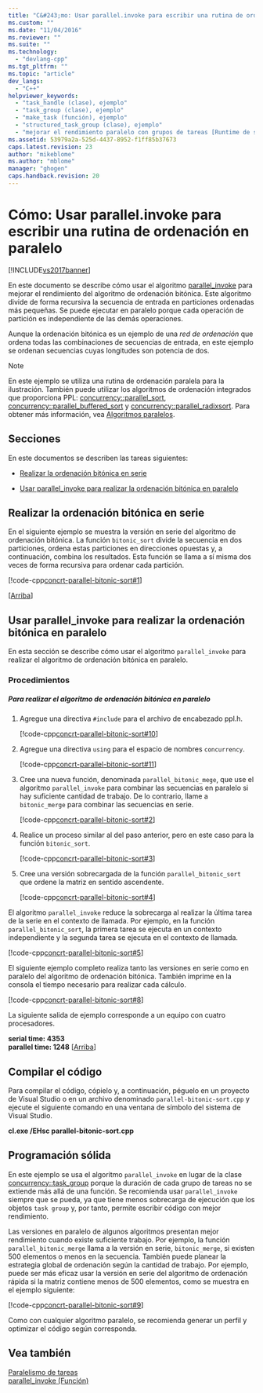 ```yaml
---
title: "C&#243;mo: Usar parallel.invoke para escribir una rutina de ordenaci&#243;n en paralelo | Microsoft Docs"
ms.custom: ""
ms.date: "11/04/2016"
ms.reviewer: ""
ms.suite: ""
ms.technology: 
  - "devlang-cpp"
ms.tgt_pltfrm: ""
ms.topic: "article"
dev_langs: 
  - "C++"
helpviewer_keywords: 
  - "task_handle (clase), ejemplo"
  - "task_group (clase), ejemplo"
  - "make_task (función), ejemplo"
  - "structured_task_group (clase), ejemplo"
  - "mejorar el rendimiento paralelo con grupos de tareas [Runtime de simultaneidad]"
ms.assetid: 53979a2a-525d-4437-8952-f1ff85b37673
caps.latest.revision: 23
author: "mikeblome"
ms.author: "mblome"
manager: "ghogen"
caps.handback.revision: 20
---
```

# C&#243;mo: Usar parallel.invoke para escribir una rutina de ordenaci&#243;n en paralelo
[!INCLUDE[vs2017banner](../../assembler/inline/includes/vs2017banner.md)]

En este documento se describe cómo usar el algoritmo [parallel\_invoke](../Topic/parallel_invoke%20Function.md) para mejorar el rendimiento del algoritmo de ordenación bitónica.  Este algoritmo divide de forma recursiva la secuencia de entrada en particiones ordenadas más pequeñas.  Se puede ejecutar en paralelo porque cada operación de partición es independiente de las demás operaciones.  
  
 Aunque la ordenación bitónica es un ejemplo de una *red de ordenación* que ordena todas las combinaciones de secuencias de entrada, en este ejemplo se ordenan secuencias cuyas longitudes son potencia de dos.  
  
> [!NOTE]
>  En este ejemplo se utiliza una rutina de ordenación paralela para la ilustración.  También puede utilizar los algoritmos de ordenación integrados que proporciona PPL: [concurrency::parallel\_sort](../Topic/parallel_sort%20Function.md), [concurrency::parallel\_buffered\_sort](../Topic/parallel_buffered_sort%20Function.md) y [concurrency::parallel\_radixsort](../Topic/parallel_radixsort%20Function.md).  Para obtener más información, vea [Algoritmos paralelos](../../parallel/concrt/parallel-algorithms.md).  
  
##  <a name="top"></a> Secciones  
 En este documentos se describen las tareas siguientes:  
  
-   [Realizar la ordenación bitónica en serie](#serial)  
  
-   [Usar parallel\_invoke para realizar la ordenación bitónica en paralelo](#parallel)  
  
##  <a name="serial"></a> Realizar la ordenación bitónica en serie  
 En el siguiente ejemplo se muestra la versión en serie del algoritmo de ordenación bitónica.  La función `bitonic_sort` divide la secuencia en dos particiones, ordena estas particiones en direcciones opuestas y, a continuación, combina los resultados.  Esta función se llama a sí misma dos veces de forma recursiva para ordenar cada partición.  
  
 [!code-cpp[concrt-parallel-bitonic-sort#1](../../parallel/concrt/codesnippet/CPP/how-to-use-parallel-invoke-to-write-a-parallel-sort-routine_1.cpp)]  
  
 \[[Arriba](#top)\]  
  
##  <a name="parallel"></a> Usar parallel\_invoke para realizar la ordenación bitónica en paralelo  
 En esta sección se describe cómo usar el algoritmo `parallel_invoke` para realizar el algoritmo de ordenación bitónica en paralelo.  
  
### Procedimientos  
  
##### Para realizar el algoritmo de ordenación bitónica en paralelo  
  
1.  Agregue una directiva `#include` para el archivo de encabezado ppl.h.  
  
     [!code-cpp[concrt-parallel-bitonic-sort#10](../../parallel/concrt/codesnippet/CPP/how-to-use-parallel-invoke-to-write-a-parallel-sort-routine_2.cpp)]  
  
2.  Agregue una directiva `using` para el espacio de nombres `concurrency`.  
  
     [!code-cpp[concrt-parallel-bitonic-sort#11](../../parallel/concrt/codesnippet/CPP/how-to-use-parallel-invoke-to-write-a-parallel-sort-routine_3.cpp)]  
  
3.  Cree una nueva función, denominada `parallel_bitonic_mege`, que use el algoritmo `parallel_invoke` para combinar las secuencias en paralelo si hay suficiente cantidad de trabajo.  De lo contrario, llame a `bitonic_merge` para combinar las secuencias en serie.  
  
     [!code-cpp[concrt-parallel-bitonic-sort#2](../../parallel/concrt/codesnippet/CPP/how-to-use-parallel-invoke-to-write-a-parallel-sort-routine_4.cpp)]  
  
4.  Realice un proceso similar al del paso anterior, pero en este caso para la función `bitonic_sort`.  
  
     [!code-cpp[concrt-parallel-bitonic-sort#3](../../parallel/concrt/codesnippet/CPP/how-to-use-parallel-invoke-to-write-a-parallel-sort-routine_5.cpp)]  
  
5.  Cree una versión sobrecargada de la función `parallel_bitonic_sort` que ordene la matriz en sentido ascendente.  
  
     [!code-cpp[concrt-parallel-bitonic-sort#4](../../parallel/concrt/codesnippet/CPP/how-to-use-parallel-invoke-to-write-a-parallel-sort-routine_6.cpp)]  
  
 El algoritmo `parallel_invoke` reduce la sobrecarga al realizar la última tarea de la serie en el contexto de llamada.  Por ejemplo, en la función `parallel_bitonic_sort`, la primera tarea se ejecuta en un contexto independiente y la segunda tarea se ejecuta en el contexto de llamada.  
  
 [!code-cpp[concrt-parallel-bitonic-sort#5](../../parallel/concrt/codesnippet/CPP/how-to-use-parallel-invoke-to-write-a-parallel-sort-routine_7.cpp)]  
  
 El siguiente ejemplo completo realiza tanto las versiones en serie como en paralelo del algoritmo de ordenación bitónica.  También imprime en la consola el tiempo necesario para realizar cada cálculo.  
  
 [!code-cpp[concrt-parallel-bitonic-sort#8](../../parallel/concrt/codesnippet/CPP/how-to-use-parallel-invoke-to-write-a-parallel-sort-routine_8.cpp)]  
  
 La siguiente salida de ejemplo corresponde a un equipo con cuatro procesadores.  
  
  **serial time: 4353**  
**parallel time: 1248** \[[Arriba](#top)\]  
  
## Compilar el código  
 Para compilar el código, cópielo y, a continuación, péguelo en un proyecto de Visual Studio o en un archivo denominado `parallel-bitonic-sort.cpp` y ejecute el siguiente comando en una ventana de símbolo del sistema de Visual Studio.  
  
 **cl.exe \/EHsc parallel\-bitonic\-sort.cpp**  
  
## Programación sólida  
 En este ejemplo se usa el algoritmo `parallel_invoke` en lugar de la clase [concurrency::task\_group](../Topic/task_group%20Class.md) porque la duración de cada grupo de tareas no se extiende más allá de una función.  Se recomienda usar `parallel_invoke` siempre que se pueda, ya que tiene menos sobrecarga de ejecución que los objetos `task group` y, por tanto, permite escribir código con mejor rendimiento.  
  
 Las versiones en paralelo de algunos algoritmos presentan mejor rendimiento cuando existe suficiente trabajo.  Por ejemplo, la función `parallel_bitonic_merge` llama a la versión en serie, `bitonic_merge`, si existen 500 elementos o menos en la secuencia.  También puede planear la estrategia global de ordenación según la cantidad de trabajo.  Por ejemplo, puede ser más eficaz usar la versión en serie del algoritmo de ordenación rápida si la matriz contiene menos de 500 elementos, como se muestra en el ejemplo siguiente:  
  
 [!code-cpp[concrt-parallel-bitonic-sort#9](../../parallel/concrt/codesnippet/CPP/how-to-use-parallel-invoke-to-write-a-parallel-sort-routine_9.cpp)]  
  
 Como con cualquier algoritmo paralelo, se recomienda generar un perfil y optimizar el código según corresponda.  
  
## Vea también  
 [Paralelismo de tareas](../../parallel/concrt/task-parallelism-concurrency-runtime.md)   
 [parallel\_invoke \(Función\)](../Topic/parallel_invoke%20Function.md)